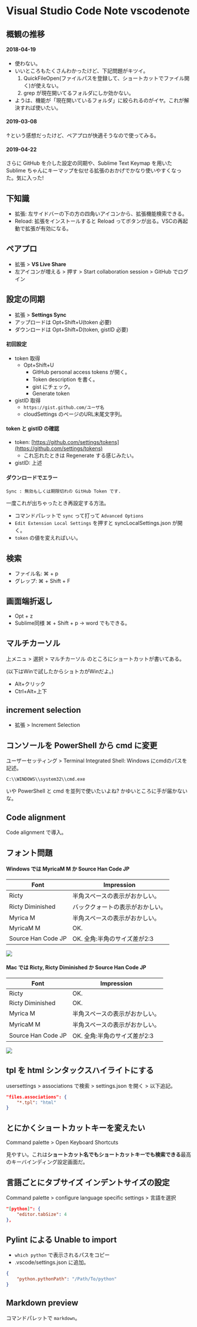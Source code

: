 Visual Studio Code Note vscodenote
===


## 概観の推移

#### 2018-04-19

- 使わない。
- いいところもたくさんわかったけど、下記問題がキツイ。
  1. QuickFileOpen(ファイルパスを登録して、ショートカットでファイル開く)が使えない。
  2. grep が現在開いてるフォルダにしか効かない。
- ようは、機能が「現在開いているフォルダ」に絞られるのがイヤ。これが解決すれば使いたい。

#### 2019-03-08

↑という感想だったけど、ペアプロが快適そうなので使ってみる。

#### 2019-04-22

さらに GitHub を介した設定の同期や、Sublime Text Keymap を用いた Sublime ちゃんにキーマップを似せる拡張のおかげでかなり使いやすくなった。気に入った!


## 下知識

- 拡張: 左サイドバーの下の方の四角いアイコンから、拡張機能検索できる。
- Reload: 拡張をインストールすると Reload ってボタンが出る。VSCの再起動で拡張が有効になる。


## ペアプロ

- 拡張 > **VS Live Share**
- 左アイコンが増える > 押す > Start collaboration session > GitHub でログイン


## 設定の同期

- 拡張 > **Settings Sync**
- アップロードは Opt+Shift+U(token 必要)
- ダウンロードは Opt+Shift+D(token, gistID 必要)

#### 初回設定

- token 取得
    - Opt+Shift+U
        - GitHub personal access tokens が開く。
        - Token description を書く。
        - gist にチェック。
        - Generate token
- gistID 取得
    - `https://gist.github.com/ユーザ名`
    - cloudSettings のページのURL末尾文字列。

#### token と gistID の確認

- token: [https://github.com/settings/tokens](https://github.com/settings/tokens)
    - これ忘れたときは Regenerate する感じみたい。
- gistID: 上述


#### ダウンロードでエラー

```
Sync : 無効もしくは期限切れの GitHub Token です.
```

一度これが出ちゃったとき再設定する方法。

- コマンドパレットで `sync` って打って `Advanced Options`
- `Edit Extension Local Settings` を押すと syncLocalSettings.json が開く。
- `token` の値を変えればいい。


## 検索

- ファイル名: ⌘ + p
- グレップ: ⌘ + Shift + F


## 画面端折返し

- Opt + z
- Sublime同様 ⌘ + Shift + p -> word でもできる。


## マルチカーソル

上メニュ > 選択 > マルチカーソル のところにショートカットが書いてある。

(以下はWinで試したからショトカがWinだよ。)

- Alt+クリック
- Ctrl+Alt+上下


## increment selection

- 拡張 > Increment Selection


## コンソールを PowerShell から cmd に変更

ユーザーセッティング > Terminal Integrated Shell: Windows にcmdのパスを記述。

```
C:\\WINDOWS\\system32\\cmd.exe
```

いや PowerShell と cmd を並列で使いたいよね? かゆいところに手が届かないな。


## Code alignment

Code alignment で導入。


## フォント問題

#### Windows では MyricaM M か Source Han Code JP

|        Font        |            Impression            |
|--------------------|----------------------------------|
| Ricty              | 半角スペースの表示がおかしい。   |
| Ricty Diminished   | バッククォートの表示がおかしい。 |
| Myrica M           | 半角スペースの表示がおかしい。   |
| MyricaM M          | OK.                              |
| Source Han Code JP | OK. 全角:半角のサイズ差が2:3     |

![](media/vscode-font-win.jpg)


#### Mac では Ricty, Ricty Diminished か Source Han Code JP

|        Font        |           Impression           |
|--------------------|--------------------------------|
| Ricty              | OK.                            |
| Ricty Diminished   | OK.                            |
| Myrica M           | 半角スペースの表示がおかしい。 |
| MyricaM M          | 半角スペースの表示がおかしい。 |
| Source Han Code JP | OK. 全角:半角のサイズ差が2:3   |

![](media/vscode-font-mac.jpg)


## tpl を html シンタックスハイライトにする

usersettings > associations で検索 > settings.json を開く > 以下追記。

```json
"files.associations": {
    "*.tpl": "html"
}
```


## とにかくショートカットキーを変えたい

Command palette > Open Keyboard Shortcuts

見やすい。これは**ショートカット名でもショートカットキーでも検索できる**最高のキーバインディング設定画面だ。



## 言語ごとにタブサイズ インデントサイズの設定

Command palette > configure language specific settings > 言語を選択

```json
"[python]": {
    "editor.tabSize": 4
},
```


## Pylint による Unable to import

- `which python` で表示されるパスをコピー
- .vscode/settings.json に追加。

```json
{
    "python.pythonPath": "/Path/To/python"
}
```


## Markdown preview

コマンドパレットで `markdown`。
